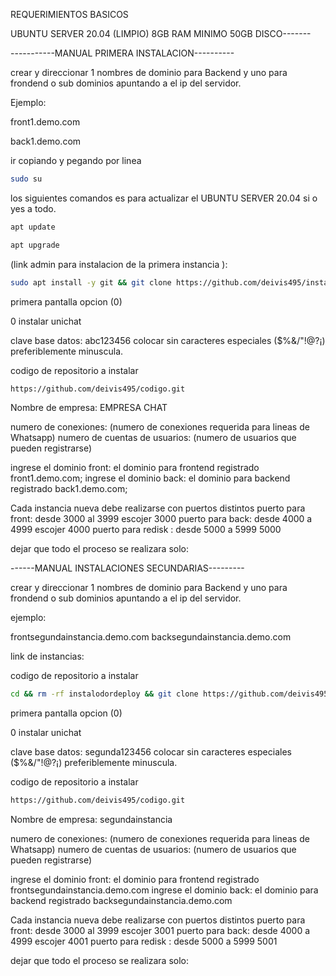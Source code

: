 REQUERIMIENTOS BASICOS

UBUNTU SERVER 20.04 (LIMPIO)
8GB RAM MINIMO
50GB DISCO-------

-----------MANUAL PRIMERA INSTALACION---------- 

crear y direccionar 1 nombres de dominio para Backend y uno para frondend o sub dominios apuntando a el ip del servidor.

Ejemplo: 

front1.demo.com

back1.demo.com

ir copiando y pegando por linea 

```bash
sudo su
```


los siguientes comandos es para actualizar el UBUNTU SERVER 20.04
si o yes a todo.


```bash
apt update
```

```bash
apt upgrade
```


(link admin para instalacion de la primera instancia ):
 
```bash
sudo apt install -y git && git clone https://github.com/deivis495/instalodordeploy.git && sudo chmod -R 777 instalodordeploy && cd instalodordeploy&& sudo ./install_primaria
```




primera pantalla opcion (0)


0 instalar unichat 


clave base datos: abc123456
colocar sin caracteres especiales ($%&/"!@?¡) preferiblemente minuscula.

codigo de repositorio a instalar
```bash
https://github.com/deivis495/codigo.git
```

 
Nombre de empresa: 
EMPRESA CHAT

numero de conexiones: 
(numero de conexiones requerida para lineas de Whatsapp)
numero de cuentas de usuarios:
(numero de usuarios que pueden registrarse)

ingrese el dominio front: el dominio para frontend registrado 
front1.demo.com;
ingrese el dominio back: el dominio para backend registrado
back1.demo.com;

Cada instancia nueva debe realizarse con puertos distintos
puerto para front: desde 3000 al 3999 escojer
3000
puerto para back: desde 4000 a 4999 escojer
4000
puerto para redisk : desde 5000 a 5999
5000

dejar que todo el proceso se realizara solo:







------MANUAL INSTALACIONES SECUNDARIAS---------


crear y direccionar 1 nombres de dominio para Backend y uno para frondend o sub dominios apuntando a el ip del servidor.

ejemplo: 

frontsegundainstancia.demo.com
backsegundainstancia.demo.com




link de instancias: 

codigo de repositorio a instalar
```bash
cd && rm -rf instalodordeploy && git clone https://github.com/deivis495/instalodordeploy.git && sudo chmod -R 777 instalodordeploy && cd instalodordeploy && sudo ./install_instancia

```


primera pantalla opcion (0)


0 instalar unichat 


clave base datos: segunda123456
colocar sin caracteres especiales ($%&/"!@?¡) preferiblemente minuscula.

codigo de repositorio a instalar
```bash
https://github.com/deivis495/codigo.git
``` 
Nombre de empresa: 
segundainstancia

numero de conexiones: 
(numero de conexiones requerida para lineas de Whatsapp)
numero de cuentas de usuarios:
(numero de usuarios que pueden registrarse)

ingrese el dominio front: el dominio para frontend registrado 
frontsegundainstancia.demo.com
ingrese el dominio back: el dominio para backend registrado
backsegundainstancia.demo.com

Cada instancia nueva debe realizarse con puertos distintos
puerto para front: desde 3000 al 3999 escojer
3001
puerto para back: desde 4000 a 4999 escojer
4001
puerto para redisk : desde 5000 a 5999
5001

dejar que todo el proceso se realizara solo:

